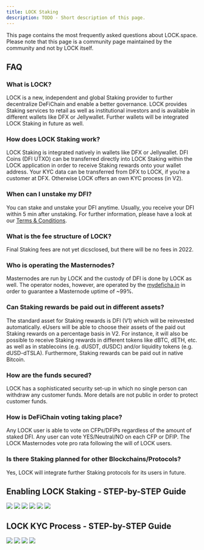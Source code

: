 ```yaml
---
title: LOCK Staking
description: TODO - Short description of this page.
---
```


This page contains the most frequently asked questions about LOCK.space. Please note that this page is a community page maintained by the community and not by LOCK itself.

## FAQ

### What is LOCK?

LOCK is a new, independent and global Staking provider to further decentralize DeFiChain and enable a better governance. LOCK provides Staking services to retail as well as institutional investors and is available in different wallets like DFX or Jellywallet. Further wallets will be integrated LOCK Staking in future as well.

### How does LOCK Staking work?

LOCK Staking is integrated natively in wallets like DFX or Jellywallet. DFI Coins (DFI UTXO) can be transferred directly into LOCK Staking within the LOCK application in order to receive Staking rewards onto your wallet address. Your KYC data can be transferred from DFX to LOCK, if you’re a customer at DFX. Otherwise LOCK offers an own KYC process (in V2).

### When can I unstake my DFI?

You can stake and unstake your DFI anytime. Usually, you receive your DFI within 5 min after unstaking. For further information, please have a look at our [Terms & Conditions](https://lock.space/terms/).

### What is the fee structure of LOCK?

Final Staking fees are not yet dicsclosed, but there will be no fees in 2022.

### Who is operating the Masternodes?

Masternodes are run by LOCK and the custody of DFI is done by LOCK as well. The operator nodes, however, are operated by the [mydeficha.in](https://mydeficha.in/en/index.php?site=masternodes) in order to guarantee a Masternode uptime of \~99%.

### Can Staking rewards be paid out in different assets?

The standard asset for Staking rewards is DFI (V1) which will be reinvested automatically. eUsers will be able to choose their assets of the paid out Staking rewards on a percentage basis in V2. For instance, it will also be possible to receive Staking rewards in different tokens like dBTC, dETH, etc. as well as in stablecoins (e.g. dUSDT, dUSDC) and/or liquidity tokens (e.g. dUSD-dTSLA). Furthermore, Staking rewards can be paid out in native Bitcoin.

### How are the funds secured?

LOCK has a sophisticated security set-up in which no single person can withdraw any customer funds. More details are not public in order to protect customer funds.

### How is DeFiChain voting taking place?

Any LOCK user is able to vote on CFPs/DFIPs regardless of the amount of staked DFI. Any user can vote YES/Neutral/NO on each CFP or DFIP. The LOCK Masternodes vote pro rata following the will of LOCK users.

### Is there Staking planned for other Blockchains/Protocols?

Yes, LOCK will integrate further Staking protocols for its users in future.

## Enabling LOCK Staking - STEP-by-STEP Guide

![](./media/lockstaking_EN_01.png)
![](./media/lockstaking_EN_02.png)
![](./media/lockstaking_EN_03.png)
![](./media/lockstaking_EN_04.png)
![](./media/lockstaking_EN_05.png)
![](./media/lockstaking_EN_06.png)

## LOCK KYC Process - STEP-by-STEP Guide

![](./media/lockstaking_EN_07.png)
![](./media/lockstaking_EN_08.png)
![](./media/lockstaking_EN_09.png)
![](./media/lockstaking_EN_10.png)
